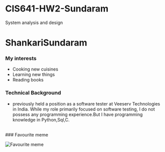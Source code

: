 
# CIS641-HW2-Sundaram
System analysis and design
# ShankariSundaram
### My interests
+ Cooking new cuisines
+ Learning new things
+ Reading books
### Technical Background
* previously held a position as a software tester at Veeserv Technologies in India. While my role primarily focused on software testing, I do not possess any programming experience.But I have programming knowledge in Python,Sql,C.
<br />
### Favourite meme

![Favourite meme](https://www.reddit.com/media?url=https%3A%2F%2Fi.redd.it%2Fpgaswdp5iop51.jpg)


